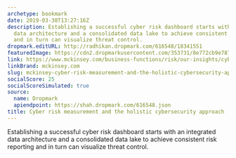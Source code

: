 ```yaml
---
archetype: bookmark
date: 2019-03-30T13:27:16Z
description: Establishing a successful cyber risk dashboard starts with an integrated
  data architecture and a consolidated data lake to achieve consistent risk reporting
  and in turn can visualize threat control.
dropmark.editURL: http://radhikan.dropmark.com/616548/18341551
featuredImage: https://cdn2.dropmarkusercontent.com/353731/8e772cb9e787e1e740bc0d9c4a4fcc93ec14bfb9d0d0ce95c2d6659ae6d8e733/thumbnail/Cybersecurity-and-the-risk-function-1536x1536-275.jpg?Expires=1557430062&Signature=fa9kBERdS9lyiOQEsQ7JzUDQYd3DBBC8-1upHYcmrHNICnorFjYpp2z0xwfGT3te~QBbednA6Jc2CMqgmNiu9nKX3lJ-N2wNcDft9Jc3S3zX3YEHhpz9VPtB2ajpVraFYEbIFRoXSJ9IIb2WGZeuVO96-ekjrjSgWq6uKK8SOIDmGoMnB7cCPXr4iJ3YlC9PZmS6Wjx0m5ePndwvewTFtuHBhXSD6XwYRbQW-nNObcEciveQx4i38jUKpp2MpNyYa3MrSMaDtjjSTTL55vrFUJ7bM2n13MHXIeavQ0kITXWTP899GMhAmvtlknDn50mdlVXTVQGmjGFcGj6TASCTpg__&Key-Pair-Id=APKAITQYWVEN757ZA4KQ
link: https://www.mckinsey.com/business-functions/risk/our-insights/cyber-risk-measurement-and-the-holistic-cybersecurity-approach
linkBrand: mckinsey.com
slug: mckinsey-cyber-risk-measurement-and-the-holistic-cybersecurity-approach
socialScore: 25
socialScoreSimulated: true
source:
  name: Dropmark
  apiendpoint: https://shah.dropmark.com/616548.json
title: Cyber risk measurement and the holistic cybersecurity approach
---
```

Establishing a successful cyber risk dashboard starts with an integrated data architecture and a consolidated data lake to achieve consistent risk reporting and in turn can visualize threat control.